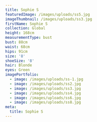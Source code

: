 ```yaml
---
title: Sophie S
featuredImage: /images/uploads/ss5.jpg
imageThumbnail: /images/uploads/ss3.jpg
firstName: Sophie S
collection: Global
height: 168cm
measurementType: bust
bust: 88cm
waist: 68cm
hips: 91cm
size: '8'
shoeSize: '8'
hair: Blonde
eyes: Green
imagePortfolio:
  - image: /images/uploads/ss-1.jpg
  - image: /images/uploads/ss2.jpg
  - image: /images/uploads/ss3.jpg
  - image: /images/uploads/ss4.jpg
  - image: /images/uploads/ss6.jpg
  - image: /images/uploads/ss8.jpg
meta:
  title: Sophie S
---
```


